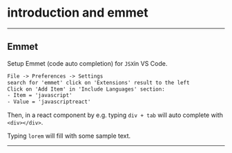 # introduction and emmet

---

## Emmet

Setup Emmet (code auto completion) for `JSX`in VS Code.

```txt
File -> Preferences -> Settings
search for 'emmet' click on 'Extensions' result to the left
Click on 'Add Item' in 'Include Languages' section:
- Item = 'javascript'
- Value = 'javascriptreact'
```

Then, in a react component by e.g. typing `div + tab` will auto complete with `<div></div>`.

Typing `lorem` will fill with some sample text.

---
